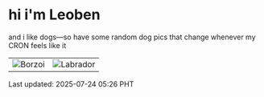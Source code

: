 # hi i'm Leoben

and i like dogs—so have some random dog pics that change whenever my CRON feels like it

|  |  |
|--------|----------|
| ![Borzoi](https://random-dog-vercel.vercel.app/api/random-borzoi?v=1753305981) | ![Labrador](https://random-dog-vercel.vercel.app/api/random-labrador?v=1753305981) |

Last updated: 2025-07-24 05:26 PHT
